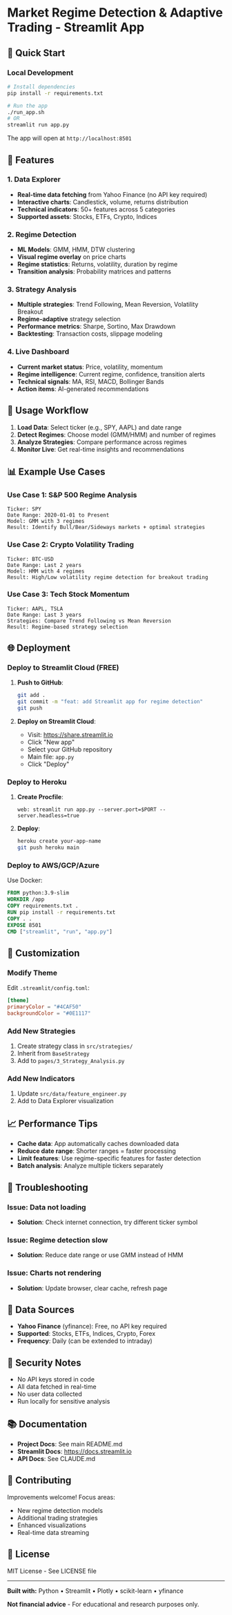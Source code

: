 # Market Regime Detection & Adaptive Trading - Streamlit App

## 🚀 Quick Start

### Local Development
```bash
# Install dependencies
pip install -r requirements.txt

# Run the app
./run_app.sh
# OR
streamlit run app.py
```

The app will open at `http://localhost:8501`

## 📱 Features

### 1. Data Explorer
- **Real-time data fetching** from Yahoo Finance (no API key required)
- **Interactive charts**: Candlestick, volume, returns distribution
- **Technical indicators**: 50+ features across 5 categories
- **Supported assets**: Stocks, ETFs, Crypto, Indices

### 2. Regime Detection
- **ML Models**: GMM, HMM, DTW clustering
- **Visual regime overlay** on price charts
- **Regime statistics**: Returns, volatility, duration by regime
- **Transition analysis**: Probability matrices and patterns

### 3. Strategy Analysis
- **Multiple strategies**: Trend Following, Mean Reversion, Volatility Breakout
- **Regime-adaptive** strategy selection
- **Performance metrics**: Sharpe, Sortino, Max Drawdown
- **Backtesting**: Transaction costs, slippage modeling

### 4. Live Dashboard
- **Current market status**: Price, volatility, momentum
- **Regime intelligence**: Current regime, confidence, transition alerts
- **Technical signals**: MA, RSI, MACD, Bollinger Bands
- **Action items**: AI-generated recommendations

## 🎯 Usage Workflow

1. **Load Data**: Select ticker (e.g., SPY, AAPL) and date range
2. **Detect Regimes**: Choose model (GMM/HMM) and number of regimes
3. **Analyze Strategies**: Compare performance across regimes
4. **Monitor Live**: Get real-time insights and recommendations

## 📊 Example Use Cases

### Use Case 1: S&P 500 Regime Analysis
```
Ticker: SPY
Date Range: 2020-01-01 to Present
Model: GMM with 3 regimes
Result: Identify Bull/Bear/Sideways markets + optimal strategies
```

### Use Case 2: Crypto Volatility Trading
```
Ticker: BTC-USD
Date Range: Last 2 years
Model: HMM with 4 regimes
Result: High/Low volatility regime detection for breakout trading
```

### Use Case 3: Tech Stock Momentum
```
Ticker: AAPL, TSLA
Date Range: Last 3 years
Strategies: Compare Trend Following vs Mean Reversion
Result: Regime-based strategy selection
```

## 🌐 Deployment

### Deploy to Streamlit Cloud (FREE)

1. **Push to GitHub**:
   ```bash
   git add .
   git commit -m "feat: add Streamlit app for regime detection"
   git push
   ```

2. **Deploy on Streamlit Cloud**:
   - Visit: https://share.streamlit.io
   - Click "New app"
   - Select your GitHub repository
   - Main file: `app.py`
   - Click "Deploy"

### Deploy to Heroku

1. **Create Procfile**:
   ```
   web: streamlit run app.py --server.port=$PORT --server.headless=true
   ```

2. **Deploy**:
   ```bash
   heroku create your-app-name
   git push heroku main
   ```

### Deploy to AWS/GCP/Azure

Use Docker:
```dockerfile
FROM python:3.9-slim
WORKDIR /app
COPY requirements.txt .
RUN pip install -r requirements.txt
COPY . .
EXPOSE 8501
CMD ["streamlit", "run", "app.py"]
```

## 🎨 Customization

### Modify Theme
Edit `.streamlit/config.toml`:
```toml
[theme]
primaryColor = "#4CAF50"
backgroundColor = "#0E1117"
```

### Add New Strategies
1. Create strategy class in `src/strategies/`
2. Inherit from `BaseStrategy`
3. Add to `pages/3_Strategy_Analysis.py`

### Add New Indicators
1. Update `src/data/feature_engineer.py`
2. Add to Data Explorer visualization

## 📈 Performance Tips

- **Cache data**: App automatically caches downloaded data
- **Reduce date range**: Shorter ranges = faster processing
- **Limit features**: Use regime-specific features for faster detection
- **Batch analysis**: Analyze multiple tickers separately

## 🐛 Troubleshooting

### Issue: Data not loading
- **Solution**: Check internet connection, try different ticker symbol

### Issue: Regime detection slow
- **Solution**: Reduce date range or use GMM instead of HMM

### Issue: Charts not rendering
- **Solution**: Update browser, clear cache, refresh page

## 📝 Data Sources

- **Yahoo Finance** (yfinance): Free, no API key required
- **Supported**: Stocks, ETFs, Indices, Crypto, Forex
- **Frequency**: Daily (can be extended to intraday)

## 🔐 Security Notes

- No API keys stored in code
- All data fetched in real-time
- No user data collected
- Run locally for sensitive analysis

## 📚 Documentation

- **Project Docs**: See main README.md
- **Streamlit Docs**: https://docs.streamlit.io
- **API Docs**: See CLAUDE.md

## 🤝 Contributing

Improvements welcome! Focus areas:
- New regime detection models
- Additional trading strategies
- Enhanced visualizations
- Real-time data streaming

## 📄 License

MIT License - See LICENSE file

---

**Built with:** Python • Streamlit • Plotly • scikit-learn • yfinance

**Not financial advice** - For educational and research purposes only.